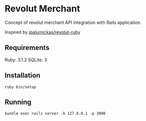# Revolut Merchant

Concept of revolut merchant API integration with Rails application.

Inspired by [jpalumickas/revolut-ruby](https://github.com/jpalumickas/revolut-ruby)

## Requirements
Ruby: 3.1.2
SQLite: 3

## Installation

```shell
ruby bin/setup
```

## Running

```shell
bundle exec rails server -b 127.0.0.1 -p 3000
```
